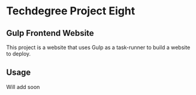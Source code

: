 # Techdegree Project Eight
## Gulp Frontend Website

This project is a website that uses Gulp as a task-runner to build a website to deploy.

## Usage

Will add soon